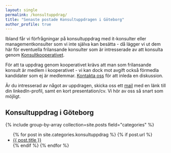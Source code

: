 ```yaml
---
layout: single
permalink: /konsultuppdrag/
title: "Senaste postade Konsultuppdragen i Göteborg"
author_profile: true
---
```

Ibland får vi förfrågningar på konsultuppdrag med it-konsulter eller managementkonsulter som vi inte själva kan besätta - då lägger vi ut dem här för eventuella frilansande konsulter som är intresserade av att konsulta genom [Konsultkooperativet](https://konsult.coop).

För att ta uppdrag genom kooperativet krävs att man som frilansande konsult är medlem i kooperativet - vi kan dock mot avgift också förmedla kandidater som ej är medlemmar. [Kontakta oss](https://konsult.coop/contact) för att inleda en diskussion.

Är du intresserad av något av uppdragen, skicka oss ett [mail](mailto:ansok@konsult.coop) med en länk till din linkedIn-profil, samt en kort presentation/cv. Vi hör av oss så snart som möjligt.

## Konsultuppdrag i Göteborg

{% include group-by-array collection=site.posts field="categories" %}

<ul>
  {% for post in site.categories.konsultuppdrag %}
    {% if post.url %}
        <li><a href="/blog/{{ post.url }}">{{ post.title }}</a></li>
    {% endif %}
  {% endfor %}
</ul>
